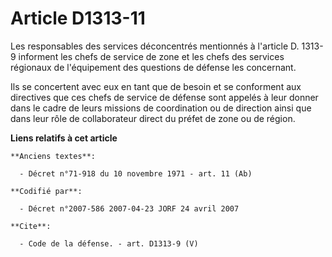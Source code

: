 # Article D1313-11

Les responsables des services déconcentrés mentionnés à l'article D. 1313-9 informent les chefs de service de zone et les
chefs des services régionaux de l'équipement des questions de défense les concernant. 

Ils se concertent avec eux en tant que de besoin et se conforment aux directives que ces chefs de service de défense sont
appelés à leur donner dans le cadre de leurs missions de coordination ou de direction ainsi que dans leur rôle de
collaborateur direct du préfet de zone ou de région.

**Liens relatifs à cet article**

	**Anciens textes**:

	  - Décret n°71-918 du 10 novembre 1971 - art. 11 (Ab)

	**Codifié par**:

	  - Décret n°2007-586 2007-04-23 JORF 24 avril 2007

	**Cite**:

	  - Code de la défense. - art. D1313-9 (V)
